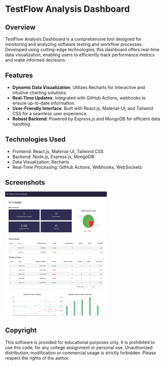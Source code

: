 
# TestFlow Analysis Dashboard

## Overview
TestFlow Analysis Dashboard is a comprehensive tool designed for monitoring and analyzing software testing and workflow processes. Developed using cutting-edge technologies, this dashboard offers real-time data visualization, enabling users to efficiently track performance metrics and make informed decisions.

## Features
- **Dynamic Data Visualization**: Utilizes Recharts for interactive and intuitive charting solutions.
- **Real-Time Updates**: Integrated with GitHub Actions, webhooks to ensure up-to-date information.
- **User-Friendly Interface**: Built with React.js, Material-UI, and Tailwind CSS for a seamless user experience.
- **Robust Backend**: Powered by Express.js and MongoDB for efficient data handling.

## Technologies Used
- Frontend: React.js, Material-UI, Tailwind CSS
- Backend: Node.js, Express.js, MongoDB
- Data Visualization: Recharts
- Real-Time Processing: GitHub Actions, Webhooks, WebSockets

## Screenshots
<!-- ss1 from frontend -->
<img src="./frontend/ss1.png" width="330" height="202" />
<!-- ss2 from frontend -->
<img src="./frontend/ss2.png" width="330" />


## Copyright
This software is provided for educational purposes only. It is prohibited to use this code, for any college assignment or personal use. Unauthorized distribution, modification or commercial usage is strictly forbidden. Please respect the rights of the author.
